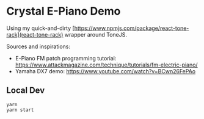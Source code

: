 # Crystal E-Piano Demo

Using my quick-and-dirty [https://www.npmjs.com/package/react-tone-rack](react-tone-rack) wrapper around ToneJS.

Sources and inspirations:

- E-Piano FM patch programming tutorial: https://www.attackmagazine.com/technique/tutorials/fm-electric-piano/
- Yamaha DX7 demo: https://www.youtube.com/watch?v=BCwn26FePAo

## Local Dev

```
yarn
yarn start
```
